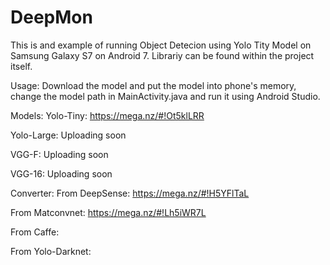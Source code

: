 # DeepMon

This is and example of running Object Detecion using Yolo Tity Model on Samsung Galaxy S7 on Android 7.
Librariy can be found within the project itself.

Usage:
Download the model and put the model into phone's memory, change the model path in MainActivity.java and run it using Android Studio.

Models: 
Yolo-Tiny: https://mega.nz/#!Ot5klLRR

Yolo-Large: Uploading soon

VGG-F: Uploading soon

VGG-16: Uploading soon

Converter:
From DeepSense: https://mega.nz/#!H5YFlTaL

From Matconvnet: https://mega.nz/#!Lh5iWR7L

From Caffe:

From Yolo-Darknet:
